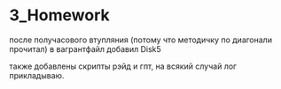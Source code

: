 # 3_Homework

после получасового втупляния (потому что методичку по диагонали прочитал)  в вагрантфайл добавил Disk5

также добавлены скрипты рэйд и гпт,  на всякий случай лог прикладываю.

